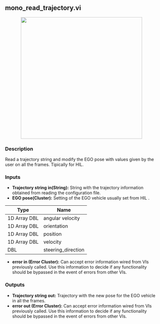 ## mono_read_trajectory.vi
<p align="center">
<img src="https://github.com/monoDriveIO/client/raw/master/WikiPhotos/LV_client/utilities/mono__read__trajectoryc.png" 
width="400"  />
</p>

### Description 
Read a trajectory string and modify the EGO pose with values given by the user on all the frames. Tipically for HIL.

### Inputs

- **Trajectory string in(String):** String with the trajectory information obtained from reading the configuration file.
- **EGO pose(Cluster):** Setting of the EGO vehicle usually set from HIL .

| Type  | Name   |
| ------------ | ------------ |
|1D Array DBL  | angular velocity |
|1D Array DBL | orientation  |
|1D Array DBL | position  |
|1D Array DBL  | velocity |
|DBL | steering_direction |

- **error in (Error Cluster):** Can accept error information wired from VIs previously called. Use this information to decide if any functionality should be bypassed in the event of errors from other VIs.


### Outputs

- **Trajectory string out:** Trajectory with the new pose for the EGO vehicle in all the frames.
- **error out (Error Cluster):** Can accept error information wired from VIs previously called. Use this information to decide if any functionality should be bypassed in the event of errors from other VIs.
